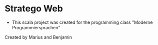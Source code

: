 # Stratego Web

* This scala project was created for the programming class "Moderne Programmiersprachen"

Created by Marius and Benjamin